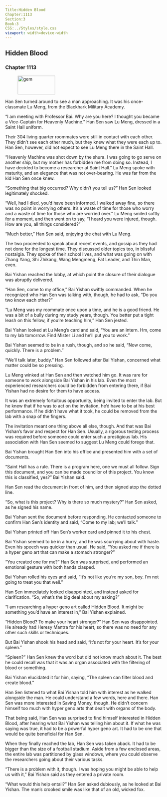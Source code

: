 ```yaml
---
Title:Hidden Blood 
Chapter:1113 
Section:3 
Book:3 
CSS:../Styles/style.css 
viewport: width=device-width
---
```

  
## Hidden Blood
### Chapter 1113
  
<figure>
	<img src="../Images/gem.gif" alt="gem" id="gem" width="120" height="60" />
</figure>
  

  
Han Sen turned around to see a man approaching. It was his once-classmate Lu Meng, from the Blackhark Military Academy.

“I am meeting with Professor Bai. Why are you here? I thought you became a Vice-Captain for Heavenly Machine.” Han Sen saw Lu Meng, dressed in a Saint Hall uniform.

Their 304 living quarter roommates were still in contact with each other. They didn’t see each other much, but they knew what they were each up to. Han Sen, however, did not expect to see Lu Meng there in the Saint Hall.

“Heavenly Machine was shot down by the shura. I was going to go serve on another ship, but my mother has forbidden me from doing so. Instead, I have decided to become a researcher at Saint Hall.” Lu Meng spoke with maturity, and an elegance that was not over-bearing. He was far from the kid Han Sen once knew.

“Something that big occurred? Why didn’t you tell us?” Han Sen looked legitimately shocked.

“Well, had I died, you’d have been informed. I walked away fine, so there was no point in worrying others. It’s a waste of time for those who worry and a waste of time for those who are worried over.” Lu Meng smiled softly for a moment, and then went on to say, “I heard you were injured, though. How are you, all things considered?”

“Much better,” Han Sen said, enjoying the chat with Lu Meng.

The two proceeded to speak about recent events, and gossip as they had not done for the longest time. They discussed older topics too, in blissful nostalgia. They spoke of their school lives, and what was going on with Zhang Yang, Shi Zhikang, Wang Mengmeng, Fat Leader, and Thin Man, even.

Bai Yishan reached the lobby, at which point the closure of their dialogue was abruptly delivered.

“Han Sen, come to my office,” Bai Yishan swiftly commanded. When he recognized who Han Sen was talking with, though, he had to ask, “Do you two know each other?”

“Lu Meng was my roommate once upon a time, and he is a good friend. He was a bit of a bully during my study years, though. You better put a tight leash on this fellow, if you’re teaching him,” Han Sen jested.

Bai Yishan looked at Lu Meng’s card and said, “You are an intern. Hm, come to my lab tomorrow. Find Mister Li and he’ll put you to work.”

Bai Yishan seemed to be in a rush, though, and so he said, “Now come, quickly. There is a problem.”

“We’ll talk later, buddy.” Han Sen followed after Bai Yishan, concerned what matter could be so pressing.

Lu Meng winked at Han Sen and then watched him go. It was rare for someone to work alongside Bai Yishan in his lab. Even the most experienced researchers could be forbidden from entering there, if Bai Yishan had no desire for them to have access.

It was an extremely fortuitous opportunity, being invited to enter the lab. But he knew that if he was to act on the invitation, he’d have to be at his best performance. If he didn’t have what it took, he could be removed from the lab with a snap of the fingers.

The invitation meant one thing above all else, though. And that was Bai Yishan’s favor and respect for Han Sen. Usually, a rigorous testing process was required before someone could enter such a prestigious lab. His association with Han Sen seemed to suggest Lu Meng could forego that.

Bai Yishan brought Han Sen into his office and presented him with a set of documents.

“Saint Hall has a rule. There is a program here, one we must all follow. Sign this document, and you can be made councilor of this project. You know this is classified, yes?” Bai Yishan said.

Han Sen read the document in front of him, and then signed atop the dotted line.

“So, what is this project? Why is there so much mystery?” Han Sen asked, as he signed his name.

Bai Yishan sent the document before responding. He contacted someone to confirm Han Sen’s identity and said, “Come to my lab; we’ll talk.”

Bai Yishan printed off Han Sen’s worker card and pinned it to his chest.

Bai Yishan seemed to be in a hurry, and he was scurrying about with haste. Even his speech was quicker than usual. He said, “You asked me if there is a hyper geno art that can make a stomach stronger?”

“You created one for me?” Han Sen was surprised, and performed an emotional gesture with both hands clasped.

Bai Yishan rolled his eyes and said, “It’s not like you’re my son, boy. I’m not going to treat you that well.”

Han Sen immediately looked disappointed, and instead asked for clarification. “So, what’s the big deal about my asking?”

“I am researching a hyper geno art called Hidden Blood. It might be something you’d have an interest in,” Bai Yishan explained.

“Hidden Blood? To make your heart stronger?” Han Sen was disappointed. He already had Heresy Mantra for his heart, so there was no need for any other such skills or techniques.

But Bai Yishan shook his head and said, “It’s not for your heart. It’s for your spleen.”

“Spleen?” Han Sen knew the word but did not know much about it. The best he could recall was that it was an organ associated with the filtering of blood or something.

Bai Yishan elucidated it for him, saying, “The spleen can filter blood and create blood.”

Han Sen listened to what Bai Yishan told him with interest as he walked alongside the man. He could understand a few words, here and there. Han Sen was more interested in Saving Money, though. He didn’t concern himself too much with hyper geno arts that dealt with organs of the body.

That being said, Han Sen was surprised to find himself interested in Hidden Blood, after hearing what Bai Yishan was telling him about it. If what he was saying was true, it had to be a powerful hyper geno art. It had to be one that would be quite beneficial for Han Sen.

When they finally reached the lab, Han Sen was taken aback. It had to be bigger than the size of a football stadium. Aside from a few enclosed areas, the entire lab was partitioned by glass windows, where you could observe the researchers going about their various tasks.

“There is a problem with it, though. I was hoping you might be able to help us with it,” Bai Yishan said as they entered a private room.

“What would this help entail?” Han Sen asked dubiously, as he looked at Bai Yishan. The man’s crooked smile was like that of an old, wicked fox.